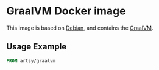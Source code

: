 # GraalVM Docker image

This image is based on [Debian](https://hub.docker.com/r/_/debian/), and contains
the [GraalVM](https://www.graalvm.org/).

## Usage Example

```Dockerfile
FROM artsy/graalvm
```
